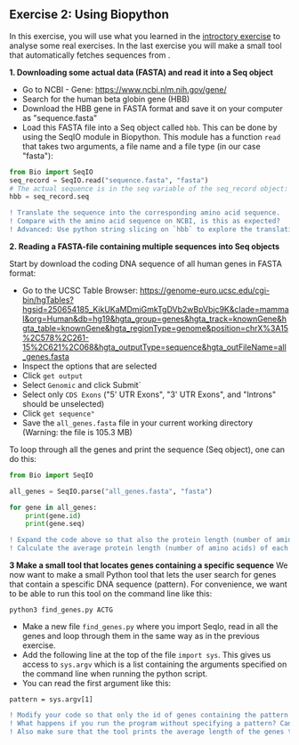 ## Exercise 2: Using Biopython

In this exercise, you will use what you learned in the [introctory exercise](Exercise1.md) to analyse some real exercises. In the last exercise you will make a small tool that automatically fetches sequences from .


**1. Downloading some actual data (FASTA) and read it into a Seq object**
- Go to NCBI - Gene: https://www.ncbi.nlm.nih.gov/gene/
- Search for the human beta globin gene (HBB)
- Download the HBB gene in FASTA format and save it on your computer as "sequence.fasta"
- Load this FASTA file into a Seq object called `hbb`. This can be done by using the SeqIO module in Biopython. This module has a function `read` that takes two arguments, a file name and a file type (in our case "fasta"):
```python
from Bio import SeqIO
seq_record = SeqIO.read("sequence.fasta", "fasta")
# The actual sequence is in the seq variable of the seq_record object:
hbb = seq_record.seq
```
```diff
! Translate the sequence into the corresponding amino acid sequence. 
! Compare with the amino acid sequence on NCBI, is this as expected?
! Advanced: Use python string slicing on `hbb` to explore the translation further
```
**2. Reading a FASTA-file containing multiple sequences into Seq objects**

Start by download the coding DNA sequence of all human genes in FASTA format:

- Go to the UCSC Table Browser: https://genome-euro.ucsc.edu/cgi-bin/hgTables?hgsid=250654185_KikUKaMDmiGmkTgDVb2wBpVbjc9K&clade=mammal&org=Human&db=hg19&hgta_group=genes&hgta_track=knownGene&hgta_table=knownGene&hgta_regionType=genome&position=chrX%3A15%2C578%2C261-15%2C621%2C068&hgta_outputType=sequence&hgta_outFileName=all_genes.fasta
- Inspect the options that are selected
- Click `get output`
- Select `Genomic` and click Submit`
- Select only `CDS Exons` ("5' UTR Exons", "3' UTR Exons", and "Introns" should be unselected)
- Click `get sequence"`
- Save the `all_genes.fasta` file in your current working directory (Warning: the file is 105.3 MB)

To loop through all the genes and print the sequence (Seq object), one can do this:

```python
from Bio import SeqIO

all_genes = SeqIO.parse("all_genes.fasta", "fasta")

for gene in all_genes:
    print(gene.id)
    print(gene.seq)
```

```diff
! Expand the code above so that also the protein length (number of amino acids) of each gene is printed (you can skip printing the sequence in order to make the output more readable)
! Calculate the average protein length (number of amino acids) of each gene
```

**3 Make a small tool that locates genes containing a specific sequence**
We now want to make a small Python tool that lets the user search for genes that contain a spescific DNA sequence (pattern). For convenience, we want to be able to run this tool on the command line like this:

```
python3 find_genes.py ACTG
```

* Make a new file `find_genes.py`  where you import SeqIo, read in all the genes and loop through them in the same way as in the previous exercise.
* Add the following line at the top of the file `import sys`. This gives us access to `sys.argv` which is a list containing the arguments specified on the command line when running the python script.
* You can read the first argument like this:
```
pattern = sys.argv[1]
```

```diff
! Modify your code so that only the id of genes containing the pattern specified by the user are printed
! What happens if you run the program without specifying a pattern? Can you modify your code so that it doesn't crash but instead prints an error message to the user?
! Also make sure that the tool prints the average length of the genes that contain the pattern. If no genes contain the pattern, print a descriptive message (e.g. "No genes found")
```